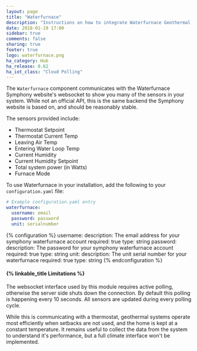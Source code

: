 ```yaml
---
layout: page
title: "Waterfurnace"
description: "Instructions on how to integrate Waterfurnace Geothermal System into Home Assistant."
date: 2018-01-19 17:00
sidebar: true
comments: false
sharing: true
footer: true
logo: waterfurnace.png
ha_category: Hub
ha_release: 0.62
ha_iot_class: "Cloud Polling"
---
```


The `Waterfurnace` component communicates with the Waterfurnace
Symphony website's websocket to show you many of the sensors in your
system. While not an official API, this is the same backend the
Symphony website is based on, and should be reasonably stable.

The sensors provided include:
 - Thermostat Setpoint
 - Thermostat Current Temp
 - Leaving Air Temp
 - Entering Water Loop Temp
 - Current Humidity
 - Current Humidity Setpoint
 - Total system power (in Watts)
 - Furnace Mode

To use Waterfurnace in your installation, add the following to your `configuration.yaml` file:

```yaml
# Example configuration.yaml entry
waterfurnace:
  username: email
  password: password
  unit: serialnumber
```

{% configuration %}
username:
    description: The email address for your symphony waterfurnace account
    required: true
    type: string
password:
    description: The password for your symphony waterfurnace account
    required: true
    type: string
unit:
    description: The unit serial number for your waterfurnace
    required: true
    type: string
{% endconfiguration %}


#### {% linkable_title Limitations %}

The websocket interface used by this module requires active polling,
otherwise the server side shuts down the connection. By default this
polling is happening every 10 seconds. All sensors are updated during
every polling cycle.

While this is communicating with a thermostat, geothermal systems
operate most efficiently when setbacks are not used, and the home is
kept at a constant temperature. It remains useful to collect the data
from the system to understand it's performance, but a full climate
interface won't be implemented.

